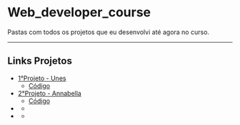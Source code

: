 # Web_developer_course 

<p>Pastas com todos os projetos que eu desenvolvi até agora no curso. </p>

---

## Links Projetos

- [1°Projeto - Unes](https://patrickcaramico.github.io/Web_developer_course/1%C2%B0-Projeto-Unes/index.html)
  - [Código](https://github.com/PatrickCaramico/Web_developer_course/tree/main/1%C2%B0-Projeto-Unes)
- [2°Projeto - Annabella](https://patrickcaramico.github.io/Web_developer_course/2%C2%B0-Projeto-AnnaBella/index.html)
  - [Código](https://github.com/PatrickCaramico/Web_developer_course/tree/main/2%C2%B0-Projeto-AnnaBella)
- []()
  - []()
- []()
  - []()
